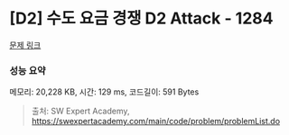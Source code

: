 # [D2] 수도 요금 경쟁 D2 Attack - 1284 

[문제 링크](https://swexpertacademy.com/main/code/problem/problemDetail.do?contestProbId=AV189xUaI8UCFAZN) 

### 성능 요약

메모리: 20,228 KB, 시간: 129 ms, 코드길이: 591 Bytes



> 출처: SW Expert Academy, https://swexpertacademy.com/main/code/problem/problemList.do